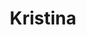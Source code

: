 ---
title: "Kristina"
description: "I'm a sexy, long-legged blonde with a thin waist and large, firm breasts. I am waiting for an imposing man. I love to travel, discover new horizons, to give vivid emotions and experiment. An escort agency will help to organize our meeting, it can be a dinner at a restaurant or a vacation in a hotel.

I am fond of sports, especially gymnastics and athletics, and have no bad habits. I can speak Russian and English fluently. I am an escort girl with a good sense of tact, a hot body and an open soul. There are many elite places in Moscow where we could spend an unforgettable evening."
Price: "From 1000$"
height: "176"
weight: "49"
age: "21"
folder: kristina2
mainImage: kristina2.webp
bustSize: "3"
hairColor: "brunet"
visa: "europe"
images:
  - 2.webp
  - 3.webp
---